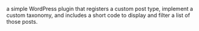 a simple WordPress plugin that registers a custom post type, implement a custom taxonomy, and
includes a short code to display and filter a list of those posts.
